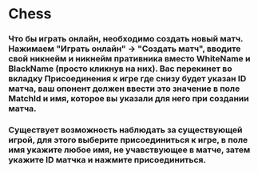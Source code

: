 # Chess

### Что бы играть онлайн, необходимо создать новый матч. Нажимаем "Играть онлайн" -> "Создать матч", вводите свой никнейм и никнейм пративника вместо WhiteName и BlackName (просто кликнув на них). Вас перекинет во вкладку Присоединения к игре где снизу будет указан ID матча, ваш опонент должен ввести это значение в поле MatchId и имя, которое вы указали для него при создании матча.
### Существует возможность наблюдать за существующей игрой, для этого выберите присоединиться к игре, в поле имя укажите любое имя, не учавствующее в матче, затем укажите ID матчка и нажмите присоединиться.
